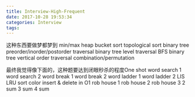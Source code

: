 ```yaml
---
title: Interview-High-Frequent
date: 2017-10-28 19:53:34
categories: Interview
tags:
---
```



这种东西要做梦都梦到 min/max heap
bucket sort
topological sort
binary tree preorder/inorder/postorder traversal
binary tree level traversal BFS
binary tree vertical order traversal
combination/permutation

最终我觉得像下面的，这种题要达到闭眼秒杀的程度One shot
word search 1
word search 2
word break 1
word break 2
word ladder 1
word ladder 2
LIS
LRU
sort color
insert & delete in O1
rob house 1
rob house 2
rob house 3
2 sum
3 sum
4 sum
